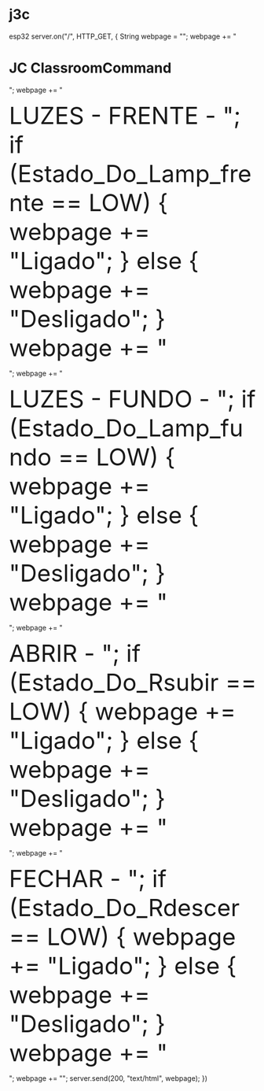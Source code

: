 # j3c
esp32
  server.on("/", HTTP_GET, []() {
    String webpage = "<html><head><style>";
    webpage += "body {font-family: Arial, sans-serif; background-color: #e0e0e0; text-align: center;}";
    webpage += "h1 {font-size: 85px; margin: 20px 0;}";
    webpage += "h2 {font-size: 22px; margin: 10px 0;}";
    webpage += "a {font-size: 20px; text-decoration: none; display: block; margin: 10px auto; background-color: #f0f0f0; padding: 10px; border: 1px solid #c0c0c0; border-radius: 5px; color: #333;}";
    webpage += "a[href*='toggle/1'][style*='Ligado'] {background-color: green; color: white;}";
    webpage += "a[href*='toggle/2'][style*='Ligado'] {background-color: green; color: white;}";
    webpage += "a[href*='toggle/3'][style*='Ligado'] {background-color: green; color: white;}";
    webpage += "a[href*='toggle/4'][style*='Ligado'] {background-color: green; color: white;}";
    webpage += "</style></head><body>";
    webpage += "<h1>JC ClassroomCommand</h1>";
    webpage += "<p><a href='/toggle/1' style='font-size:5vw;text-decoration:none;'>LUZES - FRENTE - ";
    if (Estado_Do_Lamp_frente == LOW) {
      webpage += "Ligado";
    } else {
      webpage += "Desligado";
    }
    webpage += "</a></p>";
    webpage += "<p><a href='/toggle/2' style='font-size:5vw;text-decoration:none;'>LUZES - FUNDO - ";
    if (Estado_Do_Lamp_fundo == LOW) {
      webpage += "Ligado";
    } else {
      webpage += "Desligado";
    }
    webpage += "</a></p>";
    webpage += "<p><a href='/toggle/3' style='font-size:5vw;text-decoration:none;'>ABRIR - ";
    if (Estado_Do_Rsubir == LOW) {
      webpage += "Ligado";
    } else {
      webpage += "Desligado";
    }
    webpage += "</a></p>";
    webpage += "<p><a href='/toggle/4' style='font-size:5vw;text-decoration:none;'> FECHAR - ";
    if (Estado_Do_Rdescer == LOW) {
      webpage += "Ligado";
    } else {
      webpage += "Desligado";
    }
    webpage += "</a></p>";
    webpage += "</body></html>";
    server.send(200, "text/html", webpage);
  })

